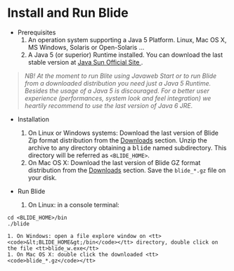 # Install and Run Blide #

  * Prerequisites
    1. An operation system supporting a Java 5 Platform. Linux, Mac OS X, MS Windows, Solaris or Open-Solaris ...
    1. A Java 5 (or superior) Runtime installed. You can download the last stable version at <a href='http://java.sun.com/javase/downloads/index.jsp'>Java Sun Official Site </a>.

> _NB! At the moment to run Blite using Javaweb Start or to run Blide from a downloaded distribution you need just a Java 5 Runtime. Besides the usage of a Java 5 is discouraged. For a better user experience (performances, system look and feel integration) we heartily recommend to use the last version of Java 6 JRE._

  * Installation
    1. On Linux or Windows systems: Download the last version of Blide Zip format distribution from the <a href='http://code.google.com/p/blite-se/downloads/list'>Downloads</a> section. Unzip the archive to any directory obtaining a <tt>blide</tt> named subdirectory. This directory will be referred as <tt><code>&lt;BLIDE_HOME&gt;</code></tt>.
    1. On Mac OS X: Download the last version of Blide GZ format distribution from the <a href='http://code.google.com/p/blite-se/downloads/list'>Downloads</a> section. Save the <tt><code>blide_*.gz</code></tt> file on your disk.

  * Run Blide
    1. On Linux: in a console terminal:
```
cd <BLIDE_HOME>/bin
./blide
```
    1. On Windows: open a file explore window on <tt><code>&lt;BLIDE_HOME&gt;/bin</code></tt> directory, double click on the file <tt>blide_w.exe</tt>
    1. On Mac OS X: double click the downloaded <tt><code>blide_*.gz</code></tt>